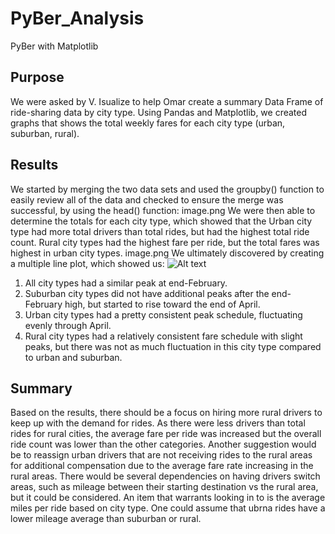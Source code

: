 # PyBer_Analysis
PyBer with Matplotlib
## Purpose
We were asked by V. Isualize to help Omar create a summary Data Frame of ride-sharing data by city type. Using Pandas and Matplotlib, we created graphs that shows the total weekly fares for each city type (urban, suburban, rural). 
## Results
We started by merging the two data sets and used the groupby() function to easily review all of the data and checked to ensure the merge was successful, by using the head() function: 
image.png
We were then able to determine the totals for each city type, which showed that the Urban city type had more total drivers than total rides, but had the highest total ride count. Rural city types had the highest fare per ride, but the total fares was highest in urban city types. 
image.png 
We ultimately discovered by creating a multiple line plot, which showed us:
![Alt text](../../../../c:/Users/casey/PyBer_Analysis/Resources/PyBer_fare_summary.png)
1. All city types had a similar peak at end-February. 
2. Suburban city types did not have additional peaks after the end-February high, but started to rise toward the end of April. 
3. Urban city types had a pretty consistent peak schedule, fluctuating evenly through April. 
4. Rural city types had a relatively consistent fare schedule with slight peaks, but there was not as much fluctuation in this city type compared to urban and suburban. 
## Summary
Based on the results, there should be a focus on hiring more rural drivers to keep up with the demand for rides. As there were less drivers than total rides for rural cities, the average fare per ride was increased but the overall ride count was lower than the other categories. 
Another suggestion would be to reassign urban drivers that are not receiving rides to the rural areas for additional compensation due to the average fare rate increasing in the rural areas. There would be several dependencies on having drivers switch areas, such as mileage between their starting destination vs the rural area, but it could be considered. 
An item that warrants looking in to is the average miles per ride based on city type. One could assume that ubrna rides have a lower mileage average than suburban or rural. 
